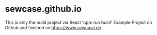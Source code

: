 # sewcase.github.io
This is only the build project via React 'npm run build'
Example Project on Github and finished on https://www.sewcase.de

